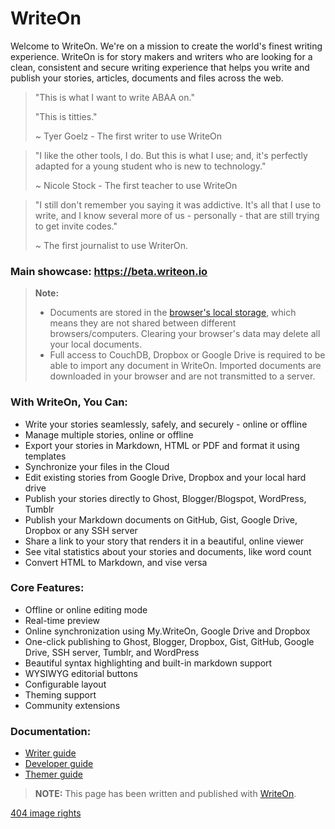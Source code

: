 WriteOn
=========
Welcome to WriteOn. We're on a mission to create the world's finest writing experience. 
WriteOn is for story makers and writers who are looking for a clean, consistent and secure writing experience that helps you write and publish your stories, articles, documents and files across the web. 

> "This is what I want to write ABAA on."
>    
> "This is titties."
>
>   ~ Tyer Goelz - The first writer to use WriteOn

> "I like the other tools, I do. But this is what I use; and, it's perfectly adapted for a young student who is new to technology."
> 
>   ~ Nicole Stock - The first teacher to use WriteOn

> "I still don't remember you saying it was addictive. It's all that I use to write, and I know several more of us - personally - that are still trying to get invite codes."
> 
>   ~ The first journalist to use WriterOn.


### **Main showcase:** https://beta.writeon.io


> **Note:**
>
> - Documents are stored in the [browser's local storage][1], which means they are not shared between different browsers/computers. Clearing your browser's data may delete all your local documents.
> - Full access to CouchDB, Dropbox or Google Drive is required to be able to import any document in WriteOn. Imported documents are downloaded in your browser and are not transmitted to a server.

### With WriteOn, You Can:

 - Write your stories seamlessly, safely, and securely - online or offline
 - Manage multiple stories, online or offline
 - Export your stories in Markdown, HTML or PDF and format it using templates
 - Synchronize your files in the Cloud
 - Edit existing stories from Google Drive, Dropbox and your local hard drive
 - Publish your stories directly to Ghost, Blogger/Blogspot, WordPress, Tumblr
 - Publish your Markdown documents on GitHub, Gist, Google Drive, Dropbox or any SSH server
 - Share a link to your story that renders it in a beautiful, online viewer
 - See vital statistics about your stories and documents, like word count
 - Convert HTML to Markdown, and vise versa

### Core Features:

 - Offline or online editing mode
 - Real-time preview
 - Online synchronization using My.WriteOn, Google Drive and Dropbox
 - One-click publishing to Ghost, Blogger, Dropbox, Gist, GitHub, Google Drive, SSH server, Tumblr, and WordPress
 - Beautiful syntax highlighting and built-in markdown support
 - WYSIWYG editorial buttons
 - Configurable layout
 - Theming support
 - Community extensions


### Documentation:

 - [Writer guide][2]
 - [Developer guide][3]
 - [Themer guide][4]

> **NOTE:** This page has been written and published with [WriteOn][5].

[404 image rights](http://www.misskatecuttables.com/products/50-store/jellyfish.php)

  [1]: https://developer.mozilla.org/en-US/docs/Web/Guide/DOM/Storage#localStorage
  [2]: https://github.com/BeardandFedora/WriteOnApp/blob/master/public/res/WELCOME.md#welcome-to-writeon---welcome "Welcome document"
  [3]: https://github.com/BeardandFedora/WriteOnApp/blob/master/doc/developer-guide.md#developer-guide "Developer guide"
  [4]: https://github.com/BeardandFedora/WriteOnApp/blob/master/doc/theming.md#writeon-theming-guide "Theming guide"
  [5]: https://writeon.io/ "WriteOn"
  [6]: https://twitter.com/BeardandFedora
  
                                                                                                                                                                             
                                                                                                                                                                                                                                                          
                                                                                                                                     
